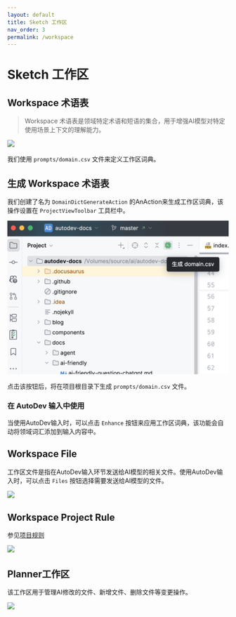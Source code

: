 ```yaml
---
layout: default
title: Sketch 工作区
nav_order: 3
permalink: /workspace
---
```


# Sketch 工作区

## Workspace 术语表

>  Workspace 术语表是领域特定术语和短语的集合，用于增强AI模型对特定使用场景上下文的理解能力。

![](https://unitmesh.cc/auto-dev/workspace-enhance.png)

我们使用 `prompts/domain.csv` 文件来定义工作区词典。

## 生成 Workspace 术语表

我们创建了名为 `DomainDictGenerateAction` 的AnAction来生成工作区词典，该操作设置在 `ProjectViewToolbar` 工具栏中。

![](/img/features/autodev-gen-domain-csv.png)

点击该按钮后，将在项目根目录下生成 `prompts/domain.csv` 文件。

### 在 AutoDev 输入中使用

当使用AutoDev输入时，可以点击 `Enhance` 按钮来应用工作区词典，该功能会自动将领域词汇添加到输入内容中。

## Workspace File

工作区文件是指在AutoDev输入环节发送给AI模型的相关文件。使用AutoDev输入时，可以点击 `Files` 按钮选择需要发送给AI模型的文件。

![](https://unitmesh.cc/auto-dev/workspace-files.png)

## Workspace Project Rule

参见[项目规则](/composer/project-rule)

![](https://unitmesh.cc/auto-dev/workspace-rule.png)

## Planner工作区

该工作区用于管理AI修改的文件、新增文件、删除文件等变更操作。

![](https://unitmesh.cc/auto-dev/workspace-changes.png)

